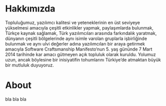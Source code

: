 # Hakkımızda

Topluluğumuz, yazılımcı kalitesi ve yeteneklerinin en üst seviyeye yükselmesi amacıyla çeşitli etkinlikler yapmak, paylaşımlarda bulunmak, Türkçe kaynak sağlamak, Türk yazılımcıları arasında farkındalık yaratmak, dünyanın çeşitli bölgelerinde aynı isimle varolan gruplarla işbirliğinde bulunmak ve aynı ulvi değerler adına yazılımcıları bir araya getirmek amacıyla Software Craftsmanship Manifesto‘nun 5. yaş gününde 7 Mart 2014 tarihinde kar amacı gütmeyen açık topluluk olarak kuruldu. Yolumuz uzun, ancak böylesine bir inisiyatifin tohumlarını Türkiye’de atmaktan büyük bir mutluluk duyuyoruz.


# About

bla bla bla